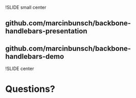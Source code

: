 !SLIDE small center

## github.com/marcinbunsch/backbone-handlebars-presentation

## github.com/marcinbunsch/backbone-handlebars-demo

!SLIDE center

# Questions?

